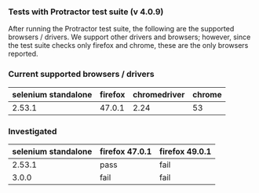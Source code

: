 ### Tests with Protractor test suite (v 4.0.9)

After running the Protractor test suite, the following are the supported
browsers / drivers. We support other drivers and browsers; however, since
the test suite checks only firefox and chrome, these are the only browsers
reported.

### Current supported browsers / drivers

| selenium standalone | firefox | chromedriver | chrome |
| ------------------- | ------- | ------------ | ------ |
| 2.53.1              | 47.0.1  | 2.24         | 53     |


### Investigated

| selenium standalone | firefox 47.0.1 | firefox 49.0.1 |
| ------------------- | -------------- | -------------- |
| 2.53.1              | pass           | fail           |
| 3.0.0               | fail           | fail           |

